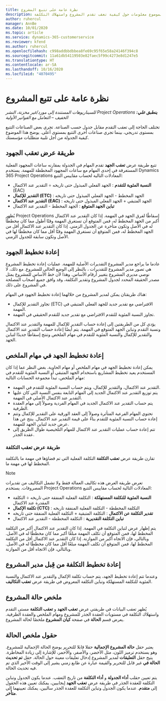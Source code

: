 ```yaml
---
title: نظرة عامة على تتبع المشروع
description: يقدم هذا الموضوع معلومات حول كيفية تعقب تقدم المشروع واستهلاك التكلفة.
author: ruhercul
manager: AnnBe
ms.date: 10/01/2020
ms.topic: article
ms.service: dynamics-365-customerservice
ms.reviewer: kfend
ms.author: ruhercul
ms.openlocfilehash: c998addbbdbbea8fe69c95f65e58a24146f394c8
ms.sourcegitcommit: 11a61db54119503e82faec5f99c4273e8d1247e5
ms.translationtype: HT
ms.contentlocale: ar-SA
ms.lasthandoff: 10/16/2020
ms.locfileid: "4070495"
---
```

# <a name="project-tracking-overview"></a>نظرة عامة على تتبع المشروع

_**ينطبق علي:** ‏‫Project Operations للسيناريوهات المستندة إلى مورد/غير مخزنة‬، ‏‫النشر الخفيف – التعامل مع الفواتير الأولية‬_

تختلف الحاجة إلى تعقب التقدم مقابل جدول حسب الصناعة. تجري بعض الصناعات التتبع بمستوى تدريجي، بينما تجري صناعات أخرى التتبع بمستوى أعلى. يوضح هذا الموضوع كيفية الجدولة من أجل تلبية متطلبات مؤسستك.

## <a name="effort-tracking-view"></a>طريقة عرض تعقب الجهود

تتبع طريقة عرض **تعقب الجهد** تقدم المهام في الجدولة بمقارنه ساعات المجهود الفعلية المستغرقة في إحدى المهام مع ساعات المجهود المخططة للمهمة. يستخدم Dynamics 365 Project Operations المعادلات التالية لحساب مقاييس التتبع:

- **النسبة المئوية للتقدم** : الجهد الفعلي المبذول حتى تاريخه ÷ التقدير عند الاكتمال (EAC) 
- **التقدير للإكمال (ETC)** : الجهد المخطط - الجهد الفعلي المبذول حتى تاريخه 
- **التقدير عند الاكتمال (EAC)** : الجهد المتبقي + الجهد الفعلي المبذول حتى تاريخه 
- **تباين الجهد المتوقع** : الجهد المخطط - التقدير عند الاكتمال

يُظهر Project Operations إسقاطًا لفرق الجهد في المهمة. إذا كان التقدير عند الاكتمال أكبر من الجهد المخطط له، فمن المتوقع أن تستغرق المهمة وقتًا أطول مما كان مخططًا له في الأصل وتكون متأخرة عن الجدول الزمني. إذا كان التقدير عند الاكتمال أقل من الجهد المخطط له، فمن المتوقع أن تستغرق المهمة وقتًا أقل مما كان مخططًا لها في الأصل وتكون سابقة للجدول الزمني.

## <a name="reprojecting-effort"></a>إعادة تخطيط الجهود

عادما ما يراجع مدير المشروع التقديرات الأصلية للمهمة. عمليات إعادة تخطيط المشروع هي تصور مدير المشروع للتقديرات ، بالنظر إلى الوضع الحالي للمشروع. مع ذلك، لا نوصي مديري المشروع بتغيير أرقام الأساس. وهذا لأن خط الأساس للمشروع يمثل مصدر الحقيقة المحدد لجدول المشروع وتقدير التكلفة، وقد وافق جميع أصحاب المصلحة في المشروع على ذلك.

هناك طريقتان يمكن لمدير المشروع من خلالهما إعادة تخطيط الجهود في المهام:

- تجاوز التقدير للإكمال (ETC) الافتراضي مع تقدير جديد للجهد الفعلي المتبقي في المهمة. 
- تجاوز النسبة المئوية للتقدم الافتراضي مع تقدير جديد للتقدم الحقيقي في المهمة.

يؤدي كل من الطريقتين إلى إعادة حساب التقدير للإكمال للمهمة والتقدير عند الاكتمال ونسبة التقدم وتباين الجهد المتوقع في المهمة. يتم أيضًا إعادة حساب التقدير عند الاكتمال والتقدير للإكمال والنسبة المئوية للتقدم في مهام الملخص وتنتج إسقاطًا جديدًا لتباين الجهد.

## <a name="reprojection-of-effort-on-summary-tasks"></a>إعادة تخطيط الجهد في مهام الملخص

يمكن إعادة تخطيط الجهد في مهام الملخص أو مهام الحاوية. بغض النظر عما إذا كان المستخدم يعيد تخطيط المشاريع باستخدام الجهد المتبقي أو النسبة المئوية للتقدم في مهام الملخص، تبدأ مجموعة الحسابات التالية:

- التقدير عند الاكتمال، والتقدير للإكمال، ويتم حساب النسبة المئوية للتقدم في المهمة.
- يتم توزيع التقدير عند الاكتمال الجديد إلى المهام التابعة بنفس النسبة التي كان عليها التقدير عند الاكتمال الأصلي في المهمة.
- يتم حساب التقدير عند الاكتمال الجديد في المهام الفردية وصولاً إلى مهام العقدة الطرفية. 
- تحتوي المهام الفرعية المتأثرة وصولاً إلى العقد الورقية على التقدير للإكمال وتتم إعادة حساب النسبة المئوية للتقدم بناءً على قيمة التقدير عند الاكتمال. ينتج عن هذا عرض جديد لتباين الجهد للمهمة. 
- تتم إعادة حساب عمليات التقدير عند الاكتمال للمهام التلخيصية طوال الطريق إلى عقدة الجذر.

### <a name="cost-tracking-view"></a>طريقة عرض تعقب التكلفة 

تقارن طريقة عرض **تعقب التكلفة** التكلفة الفعلية التي تم قضاؤها في مهمة ما بالتكلفة المخطط لها في مهمة ما. 

> [!NOTE]
> تعرض طريقة العرض هذه تكاليف العمالة فقط ولا تشمل التكاليف من تقديرات المصروفات. يستخدم Project Operations المعادلات التالية لحساب مقاييس التتبع:

- **النسبة المئوية للتكلفة المستهلكة** : التكلفة الفعلية المنفقة حتى تاريخه ÷ التكلفة المقدرة عند الاكتمال
- **تكلفة الإكمال (CTC)** : التكلفة المخططة - التكلفة الفعلية المنفقة تاريخه
- **تقدير التكلفة عن الاكتمال** : التكلفة المتبقية + التكلفة الفعلية المنفقة حتى تاريخه‬
- **تباين التكلفة التقديرية** : التكلفة المخططة - التقدير عند الاكتمال

يتم إظهار عرض لتباين التكلفة في المهمة. إذا كان التقدير عند الاكتمال أكبر من التكلفة المخطط لها، فمن المتوقع أن تكلف المهمة مبلغًا أكبر مما كان مخططًا له في الأصل. وبالتالي، فإن الاتجاه أكبر من الموازنة. إذا كان التقدير عند الاكتمال أقل من التكلفة المخطط لها، فمن المتوقع أن تكلف المهمة مبلغًا أقل مما كان مخططًا له في الأصل. وبالتالي، فإن الاتجاه أقل من الموازنة.

## <a name="project-managers-reprojection-of-cost"></a>إعادة تخطيط التكلفة من قِبل مدير المشروع

وعندما تتم إعادة تخطيط الجهد، يتم حساب تكلفة الإكمال والتقدير عند الاكتمال والنسبة المئوية للتكلفة المستهلكة وتباين التكلفة المعروض في طريقة عرض **تعقب التكاليف**.

## <a name="project-status-summary"></a>ملخص حالة المشروع

يُظهر تعقب البيانات في طريقتي عرض **تعقب الجهد** و **تعقب التكلفة** مستى التقدم واستهلاك التكلفة في مستويات العقدة الجذر للمشروع ومهام الملخص والعقدة الطرفية. يعرض قسم **الحالة** في صفحة **كيان المشروع** ملخصًا لحالة المشروع.

## <a name="status-summary-fields"></a>حقول ملخص الحالة

يعتبر حقل **حالة المشروع الإجمالية** حقلا قابلا للتحرير يوضح الحالة الإجمالية للمشروع. وهو يستخدم ترميز اللون، مثل الأخضر، والأصفر، والأحمر، للإشارة إلى زيادة المخاطرة. يتيح حقل **التعليقات** لمدير المشروع إدخال تعليقات معينة حول الحالة. حقل **تم تحديث الحالة في‬** غير قابل للتحرير والقيمة عبارة عن طابع زمني يشير إلى الوقت الأخير الذي تم فيه تحديث الحالة.

يتم تعيين حقلب **أداء الجدولة** و **أداء التكلفة** من تاريخ التعقب. عندما يكون الجدول وتباين التكلفة للعقدة الجذر في طريقة عرض **تعقب الجهد** إيجابيين، يمكنك تعيين هذه الحقول إلى **متقدم**. عندما يكون الجدول وتباين التكلفة للعقدة الجذر سالبين، يمكنك تعيينهما إلى **متأخر**.
